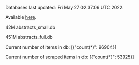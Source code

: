 Databases last updated: Fri May 27 02:37:06 UTC 2022. 

Available [here](https://github.com/cbeauhilton/ash-db/releases).


42M	abstracts_small.db

451M	abstracts_full.db

Current number of items in db:
[{"count(*)": 96904}]

Current number of scraped items in db:
[{"count(*)": 53925}]
